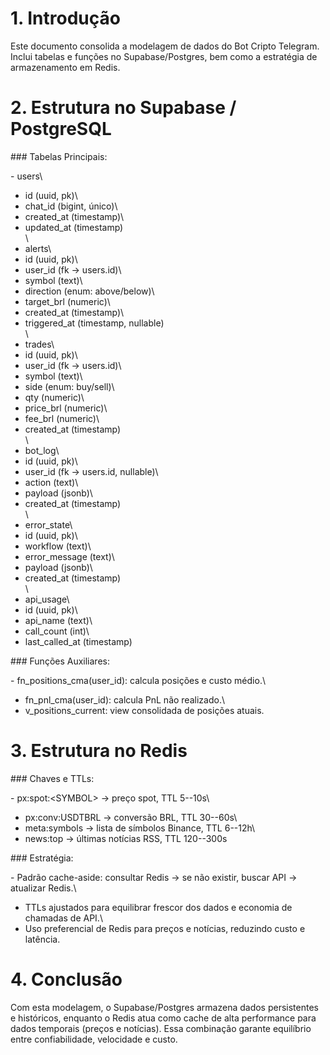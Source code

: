 # 1. Introdução

Este documento consolida a modelagem de dados do Bot Cripto Telegram.
Inclui tabelas e funções no Supabase/Postgres, bem como a estratégia de
armazenamento em Redis.

# 2. Estrutura no Supabase / PostgreSQL

\### Tabelas Principais:

\- users\
- id (uuid, pk)\
- chat_id (bigint, único)\
- created_at (timestamp)\
- updated_at (timestamp)\
\
- alerts\
- id (uuid, pk)\
- user_id (fk → users.id)\
- symbol (text)\
- direction (enum: above/below)\
- target_brl (numeric)\
- created_at (timestamp)\
- triggered_at (timestamp, nullable)\
\
- trades\
- id (uuid, pk)\
- user_id (fk → users.id)\
- symbol (text)\
- side (enum: buy/sell)\
- qty (numeric)\
- price_brl (numeric)\
- fee_brl (numeric)\
- created_at (timestamp)\
\
- bot_log\
- id (uuid, pk)\
- user_id (fk → users.id, nullable)\
- action (text)\
- payload (jsonb)\
- created_at (timestamp)\
\
- error_state\
- id (uuid, pk)\
- workflow (text)\
- error_message (text)\
- payload (jsonb)\
- created_at (timestamp)\
\
- api_usage\
- id (uuid, pk)\
- api_name (text)\
- call_count (int)\
- last_called_at (timestamp)

\### Funções Auxiliares:

\- fn_positions_cma(user_id): calcula posições e custo médio.\
- fn_pnl_cma(user_id): calcula PnL não realizado.\
- v_positions_current: view consolidada de posições atuais.

# 3. Estrutura no Redis

\### Chaves e TTLs:

\- px:spot:\<SYMBOL\> → preço spot, TTL 5--10s\
- px:conv:USDTBRL → conversão BRL, TTL 30--60s\
- meta:symbols → lista de símbolos Binance, TTL 6--12h\
- news:top → últimas notícias RSS, TTL 120--300s

\### Estratégia:

\- Padrão cache-aside: consultar Redis → se não existir, buscar API →
atualizar Redis.\
- TTLs ajustados para equilibrar frescor dos dados e economia de
chamadas de API.\
- Uso preferencial de Redis para preços e notícias, reduzindo custo e
latência.

# 4. Conclusão

Com esta modelagem, o Supabase/Postgres armazena dados persistentes e
históricos, enquanto o Redis atua como cache de alta performance para
dados temporais (preços e notícias). Essa combinação garante equilíbrio
entre confiabilidade, velocidade e custo.
